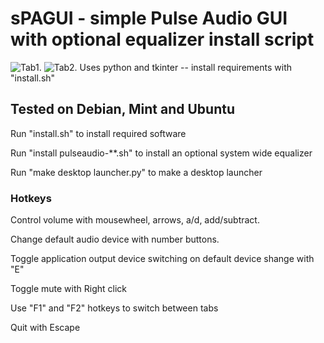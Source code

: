 # sPAGUI - simple Pulse Audio GUI with optional equalizer install script
![Tab1.](https://github.com/Bakterija/sPaGUI/tree/master/load/screenshot.png)
![Tab2.](https://github.com/Bakterija/sPAGUI/tree/master/load/screenshot2.png)
Uses python and tkinter -- install requirements with "install.sh"

## Tested on Debian, Mint and Ubuntu
Run "install.sh" to install required software

Run "install pulseaudio-**.sh" to install an optional system wide equalizer

Run "make desktop launcher.py" to make a desktop launcher

### Hotkeys

Control volume with mousewheel, arrows,  a/d, add/subtract.

Change default audio device with number buttons.

Toggle application output device switching on default device shange with  "E"

Toggle mute with Right click

Use "F1" and "F2" hotkeys to switch between tabs

Quit with Escape
